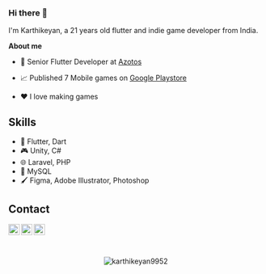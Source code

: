 ### Hi there 👋

I'm Karthikeyan, a 21 years old flutter and indie game developer from India.

**About me**

- 💼 Senior Flutter Developer at [Azotos](http://azotos.in)

- 📈 Published 7 Mobile games on [Google Playstore](https://play.google.com/store/apps/dev?id=4786765169926046450&hl)

- ❤️ I love making games

## Skills
- 📱 Flutter, Dart
- 🎮 Unity, C#
- 🌐 Laravel, PHP
- 💽 MySQL
- 🖌️ Figma, Adobe Illustrator, Photoshop


## Contact

<a href="https://www.instagram.com/underrated_karthik/">
  <img align="left" alt="Karthikeyan's Instagram" width="22px" src="https://raw.githubusercontent.com/hussainweb/hussainweb/main/icons/instagram.png" />
</a>

<a href="https://twitter.com/">
  <img align="left" alt="Karthikeyan | Twitter" width="22px" src="https://raw.githubusercontent.com/peterthehan/peterthehan/master/assets/twitter.svg" />
</a>
<a href="https://www.linkedin.com/in/">
  <img align="left" alt="Karthikeyan's LinkedIN" width="22px" src="https://raw.githubusercontent.com/peterthehan/peterthehan/master/assets/linkedin.svg" />
</a>
<br />
<br>
<br>


<p align="center"> <img src="https://github-readme-stats.vercel.app/api?username=karthikeyan9952&show_icons=true&theme=gotham" alt="karthikeyan9952" />
